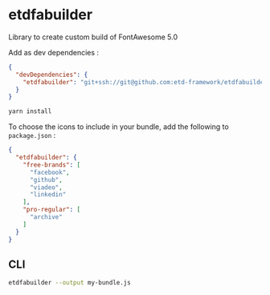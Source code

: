 # etdfabuilder

Library to create custom build of FontAwesome 5.0

Add as dev dependencies :

```json
{
  "devDependencies": {
    "etdfabuilder": "git+ssh://git@github.com:etd-framework/etdfabuilder.git#0.0.4"
  }
}
```

```bash
yarn install
```

To choose the icons to include in your bundle, add the following to `package.json` :

```json
{
  "etdfabuilder": {
    "free-brands": [
      "facebook",
      "github",
      "viadeo",
      "linkedin"
    ],
    "pro-regular": [
      "archive"
    ]
  }
}
```

## CLI

```bash
etdfabuilder --output my-bundle.js
```
